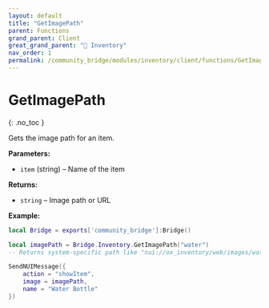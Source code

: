 ```yaml
---
layout: default
title: "GetImagePath"
parent: Functions
grand_parent: Client
great_grand_parent: "🎒 Inventory"
nav_order: 1
permalink: /community_bridge/modules/inventory/client/functions/GetImagePath/
---
```


# GetImagePath
{: .no_toc }

Gets the image path for an item.

**Parameters:**
- `item` (string) – Name of the item

**Returns:**
- `string` – Image path or URL

**Example:**
```lua
local Bridge = exports['community_bridge']:Bridge()

local imagePath = Bridge.Inventory.GetImagePath("water")
-- Returns system-specific path like "nui://ox_inventory/web/images/water.png"

SendNUIMessage({
    action = "showItem",
    image = imagePath,
    name = "Water Bottle"
})
```
